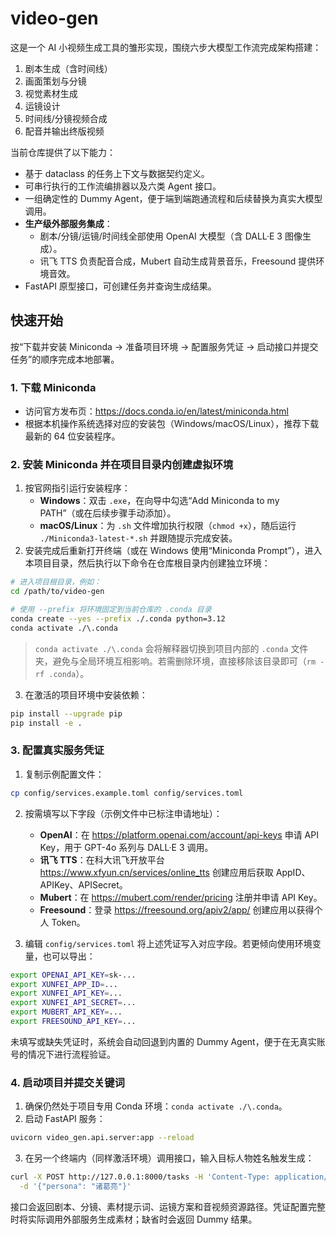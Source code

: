 # video-gen

这是一个 AI 小视频生成工具的雏形实现，围绕六步大模型工作流完成架构搭建：

1. 剧本生成（含时间线）
2. 画面策划与分镜
3. 视觉素材生成
4. 运镜设计
5. 时间线/分镜视频合成
6. 配音并输出终版视频

当前仓库提供了以下能力：

- 基于 dataclass 的任务上下文与数据契约定义。
- 可串行执行的工作流编排器以及六类 Agent 接口。
- 一组确定性的 Dummy Agent，便于端到端跑通流程和后续替换为真实大模型调用。
- **生产级外部服务集成**：
  - 剧本/分镜/运镜/时间线全部使用 OpenAI 大模型（含 DALL·E 3 图像生成）。
  - 讯飞 TTS 负责配音合成，Mubert 自动生成背景音乐，Freesound 提供环境音效。
- FastAPI 原型接口，可创建任务并查询生成结果。

## 快速开始

按“下载并安装 Miniconda → 准备项目环境 → 配置服务凭证 → 启动接口并提交任务”的顺序完成本地部署。

### 1. 下载 Miniconda

- 访问官方发布页：<https://docs.conda.io/en/latest/miniconda.html>
- 根据本机操作系统选择对应的安装包（Windows/macOS/Linux），推荐下载最新的 64 位安装程序。

### 2. 安装 Miniconda 并在项目目录内创建虚拟环境

1. 按官网指引运行安装程序：
   - **Windows**：双击 `.exe`，在向导中勾选“Add Miniconda to my PATH”（或在后续步骤手动添加）。
   - **macOS/Linux**：为 `.sh` 文件增加执行权限（`chmod +x`），随后运行 `./Miniconda3-latest-*.sh` 并跟随提示完成安装。
2. 安装完成后重新打开终端（或在 Windows 使用“Miniconda Prompt”），进入本项目目录，然后执行以下命令在仓库根目录内创建独立环境：

```bash
# 进入项目根目录，例如：
cd /path/to/video-gen

# 使用 --prefix 将环境固定到当前仓库的 .conda 目录
conda create --yes --prefix ./.conda python=3.12
conda activate ./\.conda
```

> `conda activate ./\.conda` 会将解释器切换到项目内部的 `.conda` 文件夹，避免与全局环境互相影响。若需删除环境，直接移除该目录即可（`rm -rf .conda`）。

3. 在激活的项目环境中安装依赖：

```bash
pip install --upgrade pip
pip install -e .
```

### 3. 配置真实服务凭证

1. 复制示例配置文件：

```bash
cp config/services.example.toml config/services.toml
```

2. 按需填写以下字段（示例文件中已标注申请地址）：
   - **OpenAI**：在 <https://platform.openai.com/account/api-keys> 申请 API Key，用于 GPT-4o 系列与 DALL·E 3 调用。
   - **讯飞 TTS**：在科大讯飞开放平台 <https://www.xfyun.cn/services/online_tts> 创建应用后获取 AppID、APIKey、APISecret。
   - **Mubert**：在 <https://mubert.com/render/pricing> 注册并申请 API Key。
   - **Freesound**：登录 <https://freesound.org/apiv2/app/> 创建应用以获得个人 Token。

3. 编辑 `config/services.toml` 将上述凭证写入对应字段。若更倾向使用环境变量，也可以导出：

```bash
export OPENAI_API_KEY=sk-...
export XUNFEI_APP_ID=...
export XUNFEI_API_KEY=...
export XUNFEI_API_SECRET=...
export MUBERT_API_KEY=...
export FREESOUND_API_KEY=...
```

未填写或缺失凭证时，系统会自动回退到内置的 Dummy Agent，便于在无真实账号的情况下进行流程验证。

### 4. 启动项目并提交关键词

1. 确保仍然处于项目专用 Conda 环境：`conda activate ./\.conda`。
2. 启动 FastAPI 服务：

```bash
uvicorn video_gen.api.server:app --reload
```

3. 在另一个终端内（同样激活环境）调用接口，输入目标人物姓名触发生成：

```bash
curl -X POST http://127.0.0.1:8000/tasks -H 'Content-Type: application/json' \
  -d '{"persona": "诸葛亮"}'
```

接口会返回剧本、分镜、素材提示词、运镜方案和音视频资源路径。凭证配置完整时将实际调用外部服务生成素材；缺省时会返回 Dummy 结果。
